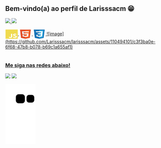 ## Bem-vindo(a) ao perfil de Larisssacm 😁

 <div>
   <a href="https://github.com/larisssacm">
   <img height="180em" src="https://github-readme-stats.vercel.app/api?username=larisssacm&show_icons=true&theme=tokyonight&include_all_commits=true&count_private=true"/>
   <img height="180em" src="https://github-readme-stats.vercel.app/api/top-langs/?username=larisssacm&layout=compact&langs_count=6&theme=tokyonight"/>

</div>
<div style="display: inline_block"><br>
  <img align="center" alt="Js" height="30" width="40" src="https://raw.githubusercontent.com/devicons/devicon/master/icons/javascript/javascript-plain.svg">
  <img align="center" alt="HTML" height="30" width="40" src="https://raw.githubusercontent.com/devicons/devicon/master/icons/html5/html5-original.svg">
  <img align="center" alt="CSS" height="30" width="40" src="https://raw.githubusercontent.com/devicons/devicon/master/icons/css3/css3-original.svg">
  ![image](https://github.com/Larisssacm/larisssacm/assets/110494101/c3f3ba0e-6f68-47b8-b078-b69c1a655af1)
  <link rel="stylesheet" type='text/css' href="https://cdn.jsdelivr.net/gh/devicons/devicon@latest/devicon.min.css" />

</div>
 
 <br>
 
  ### Me siga nas redes abaixo!
 
<div> 
 
 
  <a href = "mailto:larissa.mellorp@gmail.com"><img src="https://img.shields.io/badge/-Gmail-%23333?style=for-the-badge&logo=gmail&logoColor=white" target="_blank"></a>
  <a href="https://www.linkedin.com/in/mellolarissa" target="_blank"><img src="https://img.shields.io/badge/-LinkedIn-%230077B5?style=for-the-badge&logo=linkedin&logoColor=white" target="_blank"></a> 
 
  ![Snake animation](https://github.com/larisssacm/larisssacm/blob/output/github-contribution-grid-snake.svg)

</div>
